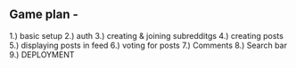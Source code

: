## Game plan - 

1.) basic setup 
2.) auth 
3.) creating & joining subredditgs 
4.) creating posts
5.) displaying posts in feed
6.) voting for posts 
7.) Comments
8.) Search bar
9.) DEPLOYMENT
 